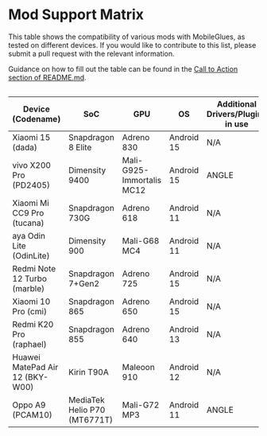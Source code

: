 # Mod Support Matrix

This table shows the compatibility of various mods with MobileGlues, as tested on different devices. If you would like to contribute to this list, please submit a pull request with the relevant information.

Guidance on how to fill out the table can be found in the [Call to Action section of README.md](https://github.com/Swung0x48/MobileGlues-release/blob/main/README.md#call-to-action).

<div style="overflow-x: auto;">

| **Device (Codename)** | **SoC**      | **GPU**             | **OS** | **Additional Drivers/Plugins in use** | **MobileGlues** | **Minecraft** | **ModLoader** | **Sodium** | **Iris** | **Indium** | **Distant Horizon** | **Xaero's Minimap** | **Xaero's World Map** | **Create**                       | **TaCZ** | **Entity Texture Features** | **Report**                                                                             |
| --------------------------- | ------------------ | ------------------------- | ------------ | ------------------------------------------- | --------------------- | ------------------- | ------------------- | ---------------- | -------------- | ---------------- | ------------------------- | ------------------------- | --------------------------- | -------------------------------------- | -------------- | --------------------------------- | -------------------------------------------------------------------------------------------- |
| Xiaomi 15 (dada)            | Snapdragon 8 Elite | Adreno 830                | Android 15   | N/A                                         | 1.1.0.1               | 1.20.1              | Fabric 0.16.10      | ✅(0.5.11)       | ✅(1.7.2)      | ✅(1.0.34)       | ✅(2.2.1-a)               | ✅(25.0.0)                | ✅(1.39.2)                  | ✅(fabric-0.5.1-j)                     | ✅(1.0.2)      | ?                                 | [dada.md](./DeviceReports/dada.md)     |
| vivo X200 Pro (PD2405)      | Dimensity 9400     | Mali-G925-Immortalis MC12 | Android 15   | ANGLE                                       | 1.1.0.1               | 1.20.1              | Fabric 0.16.10      | ✅(0.5.11)       | ✅(1.7.5)      | ✅(1.0.36)       | ?                         | ✅(25.0.0)                | ✅(1.39.4)                  | ✅(fabric-0.5.1-j)<sup>*</sup> | ✅(1.0.2)      | ?                                 | [PD2405.md](./DeviceReports/PD2405.md) |
| Xiaomi Mi CC9 Pro (tucana)  | Snapdragon 730G    | Adreno 618                | Android 11   | N/A                                         | 1.1.0.1               | 1.21.4              | Fabric 0.16.10      | ✅(0.6.6)        | ✅(1.8.5)      | ?                | ?                         | ✅(25.0.0)                | ✅(1.39.2)                  | ?                                      | ?              | ✅(6.2.10)                        | [tucana.md](./DeviceReports/tucana.md) |
| aya Odin Lite (OdinLite)    | Dimensity 900      | Mali-G68 MC4              | Android 11   | N/A                                         | 1.1.0.1               | 1.21.1              | Fabric 0.16.10       | ✅(0.6.9)        | ✅(1.8.8)      | ?                | ?                         | ✅(25.1.0)                | ✅(1.39.4)                  | ?                                      | ?              | ?                                 | [OdinLite.md](./DeviceReports/OdinLite.md) |
| Redmi Note 12 Turbo (marble) | Snapdragon 7+Gen2 | Adreno 725                | Android 15   | N/A                                         | 1.1.0.1               | 1.21.1              | Fabric 0.16.10       | ✅(0.6.9)        | ✅(1.8.8)      | ?                | ?                         | ✅(25.1.0)                | ✅(1.39.4)                  | ?                                      | ?              | ?                                 | [marble.md](./DeviceReports/marble.md) |
| Xiaomi 10 Pro (cmi)         | Snapdragon 865     | Adreno 650                | Android 15   | N/A                                         | 1.1.0.1               | 1.20.1              | Fabric 0.16.10       | ✅(0.5.13)       | ✅(1.7.6)      | ✅(1.0.36)       | ?                         | ✅(25.1.0)                | ✅(1.39.4)                  | ✅(fabric-0.5.1-j)            | ✅(1.0.2-hotfix3)     | ✅(6.2.9)                         | [cmi.md](./DeviceReports/cmi.md) |
| Redmi K20 Pro (raphael)     | Snapdragon 855     | Adreno 640                | Android 13   | N/A                                         | 1.1.0.1               | 1.20.1              | Fabric 0.16.10       | ✅(0.5.13)       | ✅(1.7.6)      | ✅(1.0.36)       | ?                         | ✅(25.1.0)                | ✅(1.39.4)                  | ✅(fabric-0.5.1-j)            | ✅(1.0.2-hotfix3)     | ✅(6.2.9)                         | [raphael.md](./DeviceReports/raphael.md) |
| Huawei MatePad Air 12 (BKY-W00) | Kirin T90A     | Maleoon 910               | Android 12   | N/A                                         | 1.1.0.1               | 1.21.1              | Fabric 0.16.10       | ✅(0.6.5)       |  *️⃣(1.8.1)     | ?       | ?                         | ✅(25.1.0)                | ✅(1.39.4)                  | ?            | ?           | ?                        | [BKY-W00.md](./DeviceReports/BKY-W00.md) |
| Oppo A9 (PCAM10) | MediaTek Helio P70 (MT6771T) | Mali-G72 MP3 | Android 11   | ANGLE | 1.1.0.1 | 1.21.4 | Fabric 0.16.10 | ✅(0.6.10) | ✅(1.8.8) | ? | ?  | ✅(25.1.0) | ✅(1.39.4) | ? | ? | ✅(0.6.10) | [PCAM10.md](./DeviceReports/PCAM10.md) |

<div>
